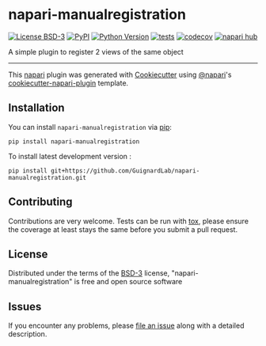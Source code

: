 # napari-manualregistration

[![License BSD-3](https://img.shields.io/pypi/l/napari-manualregistration.svg?color=green)](https://github.com/GuignardLab/napari-manualregistration/raw/main/LICENSE)
[![PyPI](https://img.shields.io/pypi/v/napari-manualregistration.svg?color=green)](https://pypi.org/project/napari-manualregistration)
[![Python Version](https://img.shields.io/pypi/pyversions/napari-manualregistration.svg?color=green)](https://python.org)
[![tests](https://github.com/GuignardLab/napari-manualregistration/workflows/tests/badge.svg)](https://github.com/GuignardLab/napari-manualregistration/actions)
[![codecov](https://codecov.io/gh/GuignardLab/napari-manualregistration/branch/main/graph/badge.svg)](https://codecov.io/gh/GuignardLab/napari-manualregistration)
[![napari hub](https://img.shields.io/endpoint?url=https://api.napari-hub.org/shields/napari-manualregistration)](https://napari-hub.org/plugins/napari-manualregistration)

A simple plugin to register 2 views of the same object

----------------------------------

This [napari] plugin was generated with [Cookiecutter] using [@napari]'s [cookiecutter-napari-plugin] template.

<!--
Don't miss the full getting started guide to set up your new package:
https://github.com/napari/cookiecutter-napari-plugin#getting-started

and review the napari docs for plugin developers:
https://napari.org/stable/plugins/index.html
-->

## Installation

You can install `napari-manualregistration` via [pip]:

    pip install napari-manualregistration



To install latest development version :

    pip install git+https://github.com/GuignardLab/napari-manualregistration.git


## Contributing

Contributions are very welcome. Tests can be run with [tox], please ensure
the coverage at least stays the same before you submit a pull request.

## License

Distributed under the terms of the [BSD-3] license,
"napari-manualregistration" is free and open source software

## Issues

If you encounter any problems, please [file an issue] along with a detailed description.

[napari]: https://github.com/napari/napari
[Cookiecutter]: https://github.com/audreyr/cookiecutter
[@napari]: https://github.com/napari
[MIT]: http://opensource.org/licenses/MIT
[BSD-3]: http://opensource.org/licenses/BSD-3-Clause
[GNU GPL v3.0]: http://www.gnu.org/licenses/gpl-3.0.txt
[GNU LGPL v3.0]: http://www.gnu.org/licenses/lgpl-3.0.txt
[Apache Software License 2.0]: http://www.apache.org/licenses/LICENSE-2.0
[Mozilla Public License 2.0]: https://www.mozilla.org/media/MPL/2.0/index.txt
[cookiecutter-napari-plugin]: https://github.com/napari/cookiecutter-napari-plugin

[file an issue]: https://github.com/GuignardLab/napari-manualregistration/issues

[napari]: https://github.com/napari/napari
[tox]: https://tox.readthedocs.io/en/latest/
[pip]: https://pypi.org/project/pip/
[PyPI]: https://pypi.org/
